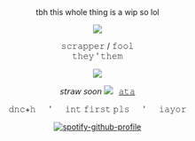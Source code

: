</div> <div align="center"> tbh this whole thing is a wip so lol

 ![](https://file.garden/ZykWd5jJbymhWT_n/Untitled128_20250803050732.png)
</div> <div align="center"> 𝚜𝚌𝚛𝚊𝚙𝚙𝚎𝚛 / 𝚏𝚘𝚘𝚕
</div> <div align="center"> 𝚝𝚑𝚎𝚢 ' 𝚝𝚑𝚎𝚖
   
![](https://komarev.com/ghpvc/?username=towerworld&style=plastic&color=97A4B8&label=visitors)
                 
 𝘴𝘵𝘳𝘢𝘸 𝘴𝘰𝘰𝘯 ![](https://file.garden/ZykWd5jJbymhWT_n/IMG_1848.gif)⠀[𝚊𝚝𝚊](https://scrapper.atabook.org/)               
</div> <div align="center"> 𝚍𝚗𝚌+𝚑 ⠀⠀'  ⠀⠀𝚒𝚗𝚝 𝚏𝚒𝚛𝚜𝚝 𝚙𝚕𝚜  ⠀⠀'  ⠀⠀𝚒𝚊𝚢𝚘𝚛
                                                                                                                                                       


[![spotify-github-profile](https://spotify-github-profile.kittinanx.com/api/view?uid=31wcfyhldtaythgl5sgvcjouezne&cover_image=true&theme=novatorem&show_offline=false&background_color=ffac80&interchange=false&bar_color=e17e2d&bar_color_cover=false)](https://github.com/kittinan/spotify-github-profile)
